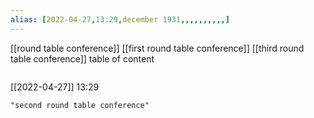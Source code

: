 ```yaml
---
alias: [2022-04-27,13:29,december 1931,,,,,,,,,,]
---
```

[[round table conference]] [[first round table conference]] [[third round table conference]]
table of content
```toc
```

[[2022-04-27]] 13:29

```query
"second round table conference"
```